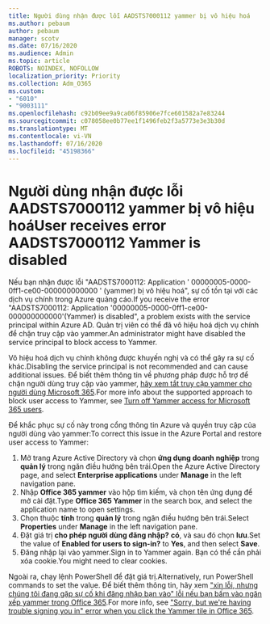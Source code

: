 ```yaml
---
title: Người dùng nhận được lỗi AADSTS7000112 yammer bị vô hiệu hoá
ms.author: pebaum
author: pebaum
manager: scotv
ms.date: 07/16/2020
ms.audience: Admin
ms.topic: article
ROBOTS: NOINDEX, NOFOLLOW
localization_priority: Priority
ms.collection: Adm_O365
ms.custom:
- "6010"
- "9003111"
ms.openlocfilehash: c92b09ee9a9ca06f85906e7fce601582a7e83244
ms.sourcegitcommit: c078058ee0b77ee1f1496feb2f3a5773e3e3b30d
ms.translationtype: MT
ms.contentlocale: vi-VN
ms.lasthandoff: 07/16/2020
ms.locfileid: "45198366"
---
```

# <a name="user-receives-error-aadsts7000112-yammer-is-disabled"></a><span data-ttu-id="b0f1c-102">Người dùng nhận được lỗi AADSTS7000112 yammer bị vô hiệu hoá</span><span class="sxs-lookup"><span data-stu-id="b0f1c-102">User receives error AADSTS7000112 Yammer is disabled</span></span>

<span data-ttu-id="b0f1c-103">Nếu bạn nhận được lỗi "AADSTS7000112: Application ' 00000005-0000-0ff1-ce00-000000000000 ' (yammer) bị vô hiệu hoá", sự cố tồn tại với các dịch vụ chính trong Azure quảng cáo.</span><span class="sxs-lookup"><span data-stu-id="b0f1c-103">If you receive the error "AADSTS7000112: Application '00000005-0000-0ff1-ce00-000000000000'(Yammer) is disabled", a problem exists with the service principal within Azure AD.</span></span> <span data-ttu-id="b0f1c-104">Quản trị viên có thể đã vô hiệu hoá dịch vụ chính để chặn truy cập vào yammer.</span><span class="sxs-lookup"><span data-stu-id="b0f1c-104">An administrator might have disabled the service principal to block access to Yammer.</span></span>

<span data-ttu-id="b0f1c-105">Vô hiệu hoá dịch vụ chính không được khuyến nghị và có thể gây ra sự cố khác.</span><span class="sxs-lookup"><span data-stu-id="b0f1c-105">Disabling the service principal is not recommended and can cause additional issues.</span></span> <span data-ttu-id="b0f1c-106">Để biết thêm thông tin về phương pháp được hỗ trợ để chặn người dùng truy cập vào yammer, [hãy xem tắt truy cập yammer cho người dùng Microsoft 365](https://docs.microsoft.com/yammer/manage-yammer-users/turn-off-user-access).</span><span class="sxs-lookup"><span data-stu-id="b0f1c-106">For more info about the supported approach to block user access to Yammer, see [Turn off Yammer access for Microsoft 365 users](https://docs.microsoft.com/yammer/manage-yammer-users/turn-off-user-access).</span></span>  

<span data-ttu-id="b0f1c-107">Để khắc phục sự cố này trong cổng thông tin Azure và quyền truy cập của người dùng vào yammer:</span><span class="sxs-lookup"><span data-stu-id="b0f1c-107">To correct this issue in the Azure Portal and restore user access to Yammer:</span></span>

1.  <span data-ttu-id="b0f1c-108">Mở trang Azure Active Directory và chọn **ứng dụng doanh nghiệp** trong **quản lý** trong ngăn điều hướng bên trái.</span><span class="sxs-lookup"><span data-stu-id="b0f1c-108">Open the Azure Active Directory page, and select **Enterprise applications** under **Manage** in the left navigation pane.</span></span>
3.  <span data-ttu-id="b0f1c-109">Nhập **Office 365 yammer** vào hộp tìm kiếm, và chọn tên ứng dụng để mở cài đặt.</span><span class="sxs-lookup"><span data-stu-id="b0f1c-109">Type **Office 365 Yammer** in the search box, and select the application name to open settings.</span></span>
4.  <span data-ttu-id="b0f1c-110">Chọn thuộc **tính** trong **quản lý** trong ngăn điều hướng bên trái.</span><span class="sxs-lookup"><span data-stu-id="b0f1c-110">Select **Properties** under **Manage** in the left navigation pane.</span></span>
5.  <span data-ttu-id="b0f1c-111">Đặt giá trị **cho phép người dùng đăng nhập?** **có**, và sau đó chọn **lưu**.</span><span class="sxs-lookup"><span data-stu-id="b0f1c-111">Set the value of **Enabled for users to sign-in?** to **Yes**, and then select **Save**.</span></span>
6.  <span data-ttu-id="b0f1c-112">Đăng nhập lại vào yammer.</span><span class="sxs-lookup"><span data-stu-id="b0f1c-112">Sign in to Yammer again.</span></span> <span data-ttu-id="b0f1c-113">Bạn có thể cần phải xóa cookie.</span><span class="sxs-lookup"><span data-stu-id="b0f1c-113">You might need to clear cookies.</span></span>

<span data-ttu-id="b0f1c-114">Ngoài ra, chạy lệnh PowerShell để đặt giá trị.</span><span class="sxs-lookup"><span data-stu-id="b0f1c-114">Alternatively, run PowerShell commands to set the value.</span></span> <span data-ttu-id="b0f1c-115">Để biết thêm thông tin, hãy xem ["xin lỗi, nhưng chúng tôi đang gặp sự cố khi đăng nhập bạn vào" lỗi nếu bạn bấm vào ngăn xếp yammer trong Office 365](https://docs.microsoft.com/yammer/troubleshoot-problems/error-when-click-the-yammer-tile-in-office-365).</span><span class="sxs-lookup"><span data-stu-id="b0f1c-115">For more info, see ["Sorry, but we're having trouble signing you in" error when you click the Yammer tile in Office 365](https://docs.microsoft.com/yammer/troubleshoot-problems/error-when-click-the-yammer-tile-in-office-365).</span></span> 
